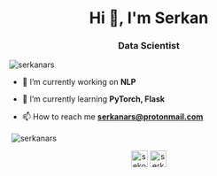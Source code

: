 <h1 align="center">Hi 👋, I'm Serkan</h1>
<h3 align="center">Data Scientist</h3>

<p align="left"> <img src="https://komarev.com/ghpvc/?username=serkanars" alt="serkanars" /> </p>

- 🔭 I’m currently working on **NLP**

- 🌱 I’m currently learning **PyTorch, Flask**

- 📫 How to reach me **serkanars@protonmail.com**


<p>&nbsp;<img align="center" src="https://github-readme-stats.vercel.app/api?username=serkanars&show_icons=true" alt="serkanars" /></p>

<p align="center">
<a href="https://twitter.com/sekotifyy" target="blank"><img align="center" src="https://cdn.jsdelivr.net/npm/simple-icons@3.0.1/icons/twitter.svg" alt="sekotifyy" height="30" width="30" /></a>
<a href="https://linkedin.com/in/serkanars" target="blank"><img align="center" src="https://cdn.jsdelivr.net/npm/simple-icons@3.0.1/icons/linkedin.svg" alt="serkanars" height="30" width="30" /></a>
</p>
